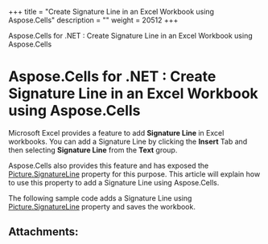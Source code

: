 +++
title = "Create Signature Line in an Excel Workbook using Aspose.Cells" 
description = "" 
weight = 20512 
+++

Aspose.Cells for .NET : Create Signature Line in an Excel Workbook using Aspose.Cells  

# Aspose.Cells for .NET : Create Signature Line in an Excel Workbook using Aspose.Cells


Microsoft Excel provides a feature to add **Signature Line** in Excel workbooks. You can add a Signature Line by clicking the **Insert** Tab and then selecting **Signature Line** from the **Text** group.

Aspose.Cells also provides this feature and has exposed the [Picture.SignatureLine](https://apireference.aspose.com/net/cells/aspose.cells.drawing/picture/properties/signatureline) property for this purpose. This article will explain how to use this property to add a Signature Line using Aspose.Cells.

The following sample code adds a Signature Line using [Picture.SignatureLine](https://apireference.aspose.com/net/cells/aspose.cells.drawing/picture/properties/signatureline) property and saves the workbook.

## Attachments:


